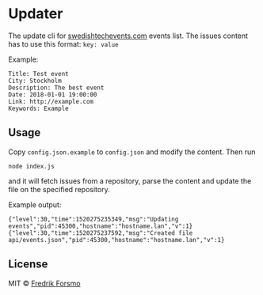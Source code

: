 # Updater

The update cli for [swedishtechevents.com](https://swedishtechevents.com) events list. The issues content has to use this format: `key: value`

Example:

```
Title: Test event
City: Stockholm
Description: The best event
Date: 2018-01-01 19:00:00
Link: http://example.com
Keywords: Example
```

## Usage

Copy `config.json.example` to `config.json` and modify the content. Then run

```
node index.js
```

and it will fetch issues from a repository, parse the content and update the file on the specified repository.

Example output:

```
{"level":30,"time":1520275235349,"msg":"Updating events","pid":45300,"hostname":"hostname.lan","v":1}
{"level":30,"time":1520275237592,"msg":"Created file api/events.json","pid":45300,"hostname":"hostname.lan","v":1}
```

## License

MIT © [Fredrik Forsmo](https://github.com/frozzare)
